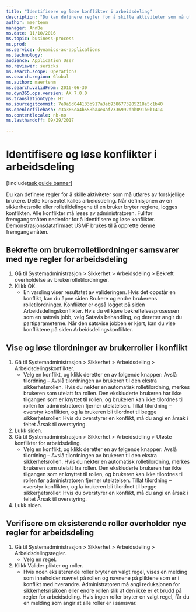 ```yaml
--- 
title: "Identifisere og løse konflikter i arbeidsdeling"
description: "Du kan definere regler for å skille aktiviteter som må utføres av forskjellige brukere."
author: maertenm
manager: AnnBe
ms.date: 11/10/2016
ms.topic: business-process
ms.prod: 
ms.service: dynamics-ax-applications
ms.technology: 
audience: Application User
ms.reviewer: sericks
ms.search.scope: Operations
ms.search.region: Global
ms.author: maertenm
ms.search.validFrom: 2016-06-30
ms.dyn365.ops.version: AX 7.0.0
ms.translationtype: HT
ms.sourcegitcommit: 7e0a5d044133b917a3eb9386773205218e5c1b40
ms.openlocfilehash: c3a366ea4b558ba4e4af7336992dbb091b0b1414
ms.contentlocale: nb-no
ms.lasthandoff: 09/29/2017

---
```

# <a name="identify-and-resolve-conflicts-in-segregation-of-duties"></a>Identifisere og løse konflikter i arbeidsdeling

[!include[task guide banner](../../includes/task-guide-banner.md)]

Du kan definere regler for å skille aktiviteter som må utføres av forskjellige brukere. Dette konseptet kalles arbeidsdeling. Når definisjonen av en sikkerhetsrolle eller rolletildelingene til en bruker bryter reglene, logges konflikten. Alle konflikter må løses av administratoren. Fullfør fremgangsmåten nedenfor for å identifisere og løse konflikter. Demonstrasjonsdatafirmaet USMF brukes til å opprette denne fremgangsmåten.


## <a name="verify-whether-user-role-assignments-comply-with-new-rules-for-segregation-of-duties"></a>Bekrefte om brukerrolletilordninger samsvarer med nye regler for arbeidsdeling
1. Gå til Systemadministrasjon > Sikkerhet > Arbeidsdeling > Bekreft overholdelse av brukerrolletilordninger.
2. Klikk OK.
    * En varsling viser resultatet av valideringen.     Hvis det oppstår en konflikt, kan du åpne siden Brukere og endre brukerens rolletilordninger. Konflikter er også logget på siden Arbeidsdelingskonflikter.     Hvis du vil kjøre bekreftelsesprosessen som en satsvis jobb, velg Satsvis behandling, og deretter angir du partiparameterne. Når den satsvise jobben er kjørt, kan du vise konfliktene på siden Arbeidsdelingskonflikter.  

## <a name="view-and-resolve-conflicting-user-role-assignments"></a>Vise og løse tilordninger av brukerroller i konflikt
1. Gå til Systemadministrasjon > Sikkerhet > Arbeidsdeling > Arbeidsdelingskonflikter.
    * Velg en konflikt, og klikk deretter en av følgende knapper: Avslå tilordning – Avslå tilordningen av brukeren til den ekstra sikkerhetsrollen. Hvis du nekter en automatisk rolletilordning, merkes brukeren som utelatt fra rollen. Den ekskluderte brukeren har ikke tilgangen som er knyttet til rollen, og brukeren kan ikke tilordnes til rollen før administratoren fjerner utelatelsen.     Tillat tilordning – overstyr konflikten, og la brukeren bli tilordnet til begge sikkerhetsroller. Hvis du overstyrer en konflikt, må du angi en årsak i feltet Årsak til overstyring.  
2. Lukk siden.
3. Gå til Systemadministrasjon > Sikkerhet > Arbeidsdeling > Uløste konflikter for arbeidsdeling.
    * Velg en konflikt, og klikk deretter en av følgende knapper: Avslå tilordning – Avslå tilordningen av brukeren til den ekstra sikkerhetsrollen. Hvis du nekter en automatisk rolletilordning, merkes brukeren som utelatt fra rollen. Den ekskluderte brukeren har ikke tilgangen som er knyttet til rollen, og brukeren kan ikke tilordnes til rollen før administratoren fjerner utelatelsen.     Tillat tilordning – overstyr konflikten, og la brukeren bli tilordnet til begge sikkerhetsroller. Hvis du overstyrer en konflikt, må du angi en årsak i feltet Årsak til overstyring.    
4. Lukk siden.

## <a name="verify-whether-existing-roles-comply-with-new-rules-for-segregation-of-duties"></a>Verifisere om eksisterende roller overholder nye regler for arbeidsdeling
1. Gå til Systemadministrasjon > Sikkerhet > Arbeidsdeling > Arbeidsdelingsregler.
    * Velg en regel.  
2. Klikk Valider plikter og roller.
    * Hvis noen eksisterende roller bryter en valgt regel, vises en melding som inneholder navnet på rollen og navnene på pliktene som er i konflikt med hverandre. Administratoren må angi reduksjonen for sikkerhetsrisikoen eller endre rollen slik at den ikke er et brudd på regler for arbeidsdeling.     Hvis ingen roller bryter en valgt regel, får du en melding som angir at alle roller er i samsvar.  


